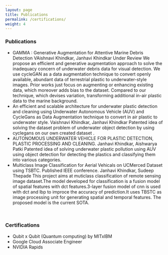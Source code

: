 ```yaml
---
layout: page
title: Publications
permalink: /certifications/
weight: 4
---
```

    
###  Publications  <br>
<ul>
    
<li>
GAMMA : Generative Augmentation for Attentive Marine Debris Detection
VAishnavi Khindkar, Janhavi Khindkar
Under Review
We propose an efficient and generative augmentation approach to solve the inadequacy concern of underwater debris data for visual detection. We use cycleGAN as a data augmentation technique to convert openly available, abundant data of terrestrial plastic to underwater-style images. Prior works just focus on augmenting or enhancing existing data, which moreover adds bias to the dataset. Compared to our technique, which devises variation, transforming additional in-air plastic data to the marine background.
</li>
<li> 
An efficient and scalable architecture for underwater plastic detection and cleaning using Underwater Autonomous Vehicle (AUV) and CycleGans as Data Augmentation technique to convert in air plastic to underwater style.
Vaishnavi Khindkar, Janhavi Khindkar
Patented idea of solving the dataset problem of underwater object detection by using cyclegans on our own created dataset .
 </li>
<li>
AUTONOMOUS UNDERWATER VEHICLE FOR PLASTIC DETECTION, PLASTIC PROCESSING AND CLEANING.
Janhavi Khindkar, Aishwarya Patki
Patented idea of solving underwater plastic pollution using AUV using object detection for detecting the plastics and classifying them into various categories.
</li>
<li>
Multiclass Image Classification for Aerial Vehicals on UCMerced Dataset using TSBTC. Published IEEE conference.
Janhavi Khindkar, Sudeep Thepade
This project aims at muticlass classification of remote sensing image dataset.The model developed for classification is a fusion model of spatial features with dct features.3-layer fusion model of cnn is used with dct and lbp to improce the accuracy of prediction.It uses TBSTC as image processing unit for generating spatial and temporal features. The proposed model is the current SOTA.
</li>
</ul>
<br>

###  Certifications  <br>
<ul>
    
<li> Qubit x Qubit (Quantum computing) by MITxIBM  </li>
<li> Google Cloud Associate Engineer  </li>
<li> NVIDIA Rapids  </li>
</ul> <br>
